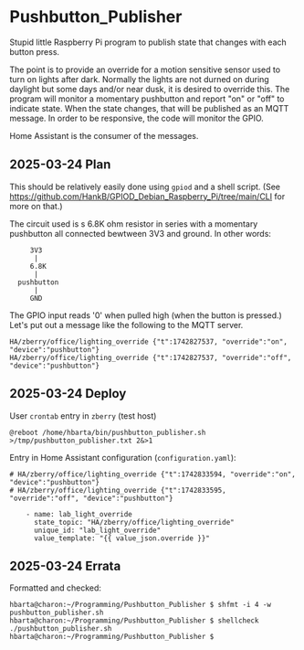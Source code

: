 # Pushbutton_Publisher

Stupid little Raspberry Pi program to publish state that changes with each button press.

The point is to provide an override for a motion sensitive sensor used to turn on lights after dark. Normally the lights are not durned on during daylight but some days and/or near dusk, it is desired to override this. The program will monitor a momentary pushbutton and report "on" or "off" to indicate state. When the state changes, that will be published as an MQTT message. In order to be responsive, the code will monitor the GPIO.

Home Assistant is the consumer of the messages.

## 2025-03-24 Plan

This should be relatively easily done using `gpiod` and a shell script. (See <https://github.com/HankB/GPIOD_Debian_Raspberry_Pi/tree/main/CLI> for more on that.)

The circuit used is s 6.8K ohm resistor in series with a momentary pushbutton all connected bewtween 3V3 and ground. In other words:

```text
     3V3
      |
     6.8K
      |
  pushbutton
      |
     GND
```

The GPIO input reads '0' when pulled high (when the button is pressed.) Let's put out a message like the following to the MQTT server.

```text
HA/zberry/office/lighting_override {"t":1742827537, "override":"on", "device":"pushbutton"}
HA/zberry/office/lighting_override {"t":1742827537, "override":"off", "device":"pushbutton"}
```

## 2025-03-24 Deploy

User `crontab` entry in `zberry` (test host)

```text
@reboot /home/hbarta/bin/pushbutton_publisher.sh >/tmp/pushbutton_publisher.txt 2&>1
```

Entry in Home Assistant configuration (`configuration.yaml`):

```text
# HA/zberry/office/lighting_override {"t":1742833594, "override":"on", "device":"pushbutton"}
# HA/zberry/office/lighting_override {"t":1742833595, "override":"off", "device":"pushbutton"}

    - name: lab_light_override
      state_topic: "HA/zberry/office/lighting_override"
      unique_id: "lab_light_override"
      value_template: "{{ value_json.override }}"
```

## 2025-03-24 Errata

Formatted and checked:

```text
hbarta@charon:~/Programming/Pushbutton_Publisher $ shfmt -i 4 -w pushbutton_publisher.sh 
hbarta@charon:~/Programming/Pushbutton_Publisher $ shellcheck ./pushbutton_publisher.sh 
hbarta@charon:~/Programming/Pushbutton_Publisher $ 
```